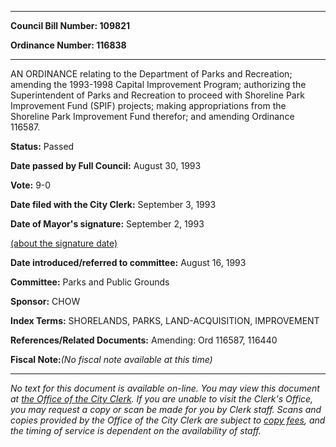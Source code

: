 

********

**Council Bill Number: 109821**
   
**Ordinance Number: 116838**
********

 AN ORDINANCE relating to the Department of Parks and Recreation; amending the 1993-1998 Capital Improvement Program; authorizing the Superintendent of Parks and Recreation to proceed with Shoreline Park Improvement Fund (SPIF) projects; making appropriations from the Shoreline Park Improvement Fund therefor; and amending Ordinance 116587.

**Status:** Passed
   
**Date passed by Full Council:** August 30, 1993
   
**Vote:** 9-0
   
**Date filed with the City Clerk:** September 3, 1993
   
**Date of Mayor's signature:** September 2, 1993
   
[(about the signature date)](/~public/approvaldate.htm)
   
   
   
**Date introduced/referred to committee:** August 16, 1993
   
**Committee:** Parks and Public Grounds
   
**Sponsor:** CHOW
   
   
**Index Terms:** SHORELANDS, PARKS, LAND-ACQUISITION, IMPROVEMENT

**References/Related Documents:** Amending: Ord 116587, 116440

**Fiscal Note:**_(No fiscal note available at this time)_
********

_No text for this document is available on-line. You may view this document at [the Office of the City Clerk](http://www.seattle.gov/leg/clerk/contactUs.htm). If you are unable to visit the Clerk's Office, you may request a copy or scan be made for you by Clerk staff. Scans and copies provided by the Office of the City Clerk are subject to [copy fees](http://clerk.seattle.gov/~public/clerkfees.htm), and the timing of service is dependent on the availability of staff._

